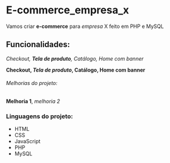 # E-commerce_empresa_x


Vamos criar **e-commerce** para *empresa* X feito em PHP e MySQL

## Funcionalidades:

_Checkout, **Tela de produto**, Catálogo, Home com banner_

**Checkout, _Tela de produto_, Catálogo, Home com banner**

###### Melhorias do projeto:

__Melhoria 1__, _melhoria 2_


### Linguagens do projeto:

* HTML
* CSS
* JavaScript
* PHP
* MySQL